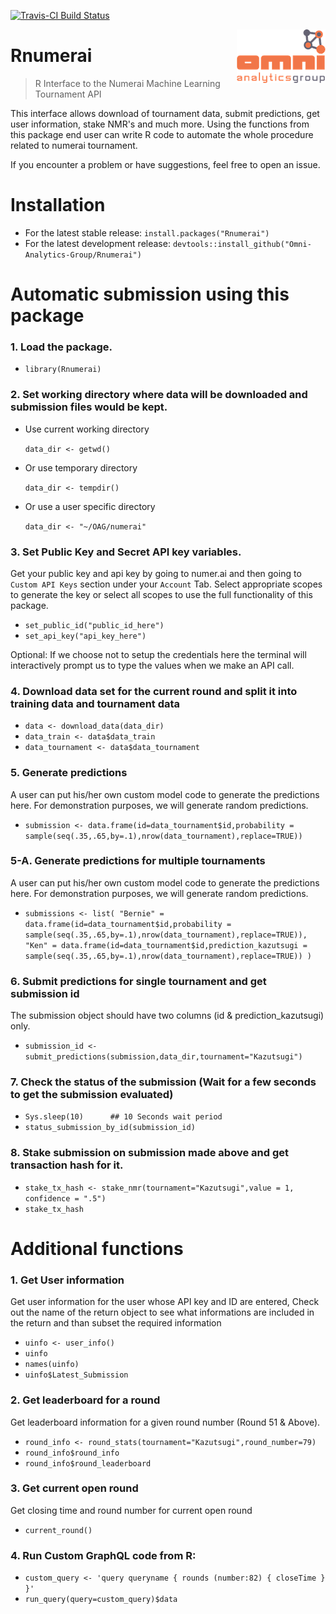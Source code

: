 [![Travis-CI Build Status](https://travis-ci.org/Omni-Analytics-Group/Rnumerai.svg?branch=master)](https://travis-ci.org/Omni-Analytics-Group/Rnumerai)

<a href="https://omnianalytics.io" target="_blank"><img src="man/figures/OAG_CLR_web_small.png" align="right"/></a>

# Rnumerai 
> R Interface to the Numerai Machine Learning Tournament API

This interface allows download of tournament data, submit predictions, get user information, stake NMR's and much more.
Using the functions from this package end user can write R code to automate the whole procedure related to numerai tournament.

If you encounter a problem or have suggestions, feel free to open an issue.

# Installation

- For the latest stable release: `install.packages("Rnumerai")`
- For the latest development release: `devtools::install_github("Omni-Analytics-Group/Rnumerai")`

# Automatic submission using this package

### 1. Load the package.

-   `library(Rnumerai)`

### 2. Set working directory where data will be downloaded and submission files would be kept.

- Use current working directory

    `data_dir <- getwd()`

- Or use temporary directory

    `data_dir <- tempdir()`

- Or use a user specific directory

    `data_dir <- "~/OAG/numerai"`

### 3. Set Public Key and Secret API key variables.

Get your public key and api key by going to numer.ai and then going to `Custom API Keys` section under your `Account` Tab. Select appropriate scopes to generate the key or select all scopes to use the full functionality of this package.

-   `set_public_id("public_id_here")`
-   `set_api_key("api_key_here")`

Optional: If we choose not to setup the credentials here the terminal will interactively prompt us to type the values when we make an API call.

### 4. Download data set for the current round and split it into training data and tournament data 

-    `data <- download_data(data_dir)`
-    `data_train <- data$data_train`
-    `data_tournament <- data$data_tournament`

### 5. Generate predictions

A user can put his/her own custom model code to generate the predictions here. For demonstration purposes, we will generate random predictions.

-   `submission <- data.frame(id=data_tournament$id,probability = sample(seq(.35,.65,by=.1),nrow(data_tournament),replace=TRUE))`

### 5-A. Generate predictions for multiple tournaments

A user can put his/her own custom model code to generate the predictions here. For demonstration purposes, we will generate random predictions.

-   `submissions <- list(
							"Bernie" = data.frame(id=data_tournament$id,probability = sample(seq(.35,.65,by=.1),nrow(data_tournament),replace=TRUE)),
							"Ken" = data.frame(id=data_tournament$id,prediction_kazutsugi = sample(seq(.35,.65,by=.1),nrow(data_tournament),replace=TRUE))
						)`

### 6. Submit predictions for single tournament and get submission id

The submission object should have two columns (id & prediction_kazutsugi) only.

-    `submission_id <- submit_predictions(submission,data_dir,tournament="Kazutsugi")`

### 7. Check the status of the submission (Wait for a few seconds to get the submission evaluated)

-   `Sys.sleep(10)      ## 10 Seconds wait period`
-   `status_submission_by_id(submission_id)`
    
### 8. Stake submission on submission made above and get transaction hash for it.

-   `stake_tx_hash <- stake_nmr(tournament="Kazutsugi",value = 1, confidence = ".5")`
-   `stake_tx_hash`

# Additional functions

### 1. Get User information

Get user information for the user whose API key and ID are entered, Check out the name of the return object to see what informations are included in the return and than subset the required information

-   `uinfo <- user_info()`
-   `uinfo`
-   `names(uinfo)`
-   `uinfo$Latest_Submission`

### 2. Get leaderboard for a round
Get leaderboard information for a given round number (Round 51 & Above).

-   `round_info <- round_stats(tournament="Kazutsugi",round_number=79)`
-   `round_info$round_info`
-   `round_info$round_leaderboard`

### 3. Get current open round
Get closing time and round number for current open round

-   `current_round()`

### 4. Run Custom GraphQL code from R:

-   `custom_query <- 'query queryname {
    					rounds (number:82) {
    						closeTime
    					}
    				}'`
-   `run_query(query=custom_query)$data`
